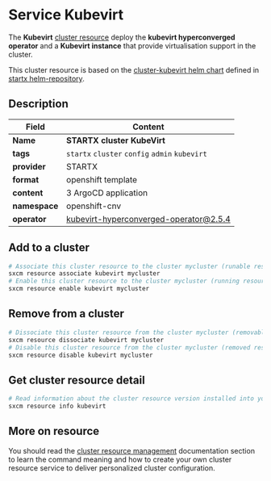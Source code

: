 # Service Kubevirt

The **Kubevirt** [cluster resource](../../4-cluster-resources) deploy the **kubevirt hyperconverged operator** and a
**Kubevirt instance** that provide virtualisation support in the cluster.

This cluster resource is based on the [cluster-kubevirt helm chart](https://helm-repository.readthedocs.io/en/latest/charts/cluster-kubevirt) defined in [startx helm-repository](https://helm-repository.readthedocs.io).

## Description

| Field         | Content                                        |
| ------------- | ---------------------------------------------- |
| **Name**      | **STARTX cluster KubeVirt**                    |
| **tags**      | `startx` `cluster` `config` `admin` `kubevirt` |
| **provider**  | STARTX                                         |
| **format**    | openshift template                             |
| **content**   | 3 ArgoCD application                           |
| **namespace** | openshift-cnv                                  |
| **operator**  | kubevirt-hyperconverged-operator@2.5.4         |

## Add to a cluster

```bash
# Associate this cluster resource to the cluster mycluster (runable resource)
sxcm resource associate kubevirt mycluster
# Enable this cluster resource to the cluster mycluster (running resource)
sxcm resource enable kubevirt mycluster
```

## Remove from a cluster

```bash
# Dissociate this cluster resource from the cluster mycluster (removable resource)
sxcm resource dissociate kubevirt mycluster
# Disable this cluster resource from the cluster mycluster (removed resource)
sxcm resource disable kubevirt mycluster
```

## Get cluster resource detail

```bash
# Read information about the cluster resource version installed into your host (local)
sxcm resource info kubevirt
```

## More on resource

You should read the [cluster resource management](../../4-cluster-resources) documentation section to learn the command
meaning and how to create your own cluster resource service to deliver personalized cluster configuration.

